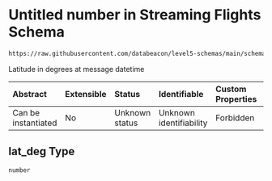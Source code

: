 # Untitled number in Streaming Flights Schema

```txt
https://raw.githubusercontent.com/databeacon/level5-schemas/main/schemas/streaming/flights.schema.json#/properties/lat_deg
```

Latitude in degrees at message datetime

| Abstract            | Extensible | Status         | Identifiable            | Custom Properties | Additional Properties | Access Restrictions | Defined In                                                                              |
| :------------------ | :--------- | :------------- | :---------------------- | :---------------- | :-------------------- | :------------------ | :-------------------------------------------------------------------------------------- |
| Can be instantiated | No         | Unknown status | Unknown identifiability | Forbidden         | Allowed               | none                | [flights.schema.json\*](../../out/streaming/flights.schema.json "open original schema") |

## lat\_deg Type

`number`
